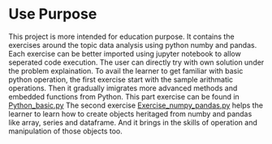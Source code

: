 # Use Purpose
This project is more intended for education purpose. It contains the exercises around the topic data analysis using python numby and pandas. Each exercise can be better imported using jupyter notebook to allow seperated code execution. The user can directly try with own solution under the problem explaination.
To avail the learner to get familiar with basic python operation, the first exercise start with the sample arithmatic operations. Then it gradually imigrates more advanced methods and embedded functions from Python. This part exercise can be found in [Python_basic.py]([Python_basic.py](https://github.com/yagebin79386/PythonDataAnalysis/blob/1fdc0a9e7b075c5a35e2307837c3c15192421af3/Python_basic.py))
The second exercise [Exercise_numpy_pandas.py](https://github.com/yagebin79386/PythonDataAnalysis/blob/dba3725d0d3a689d656157f10972f32fde8b6835/Exercise_numpy_pandas.py) helps the learner to learn how to create objects heritaged from numby and pandas like array, series and dataframe. And it brings in the skills of operation and manipulation of those objects too.

